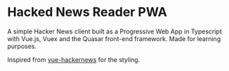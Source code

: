 # Hacked News Reader PWA

A simple Hacker News client built as a Progressive Web App in Typescript with Vue.js, Vuex and the Quasar front-end framework. Made for learning purposes.

Inspired from [vue-hackernews] for the styling.

[vue-hackernews]: https://github.com/vuejs/vue-hackernews-2.0
